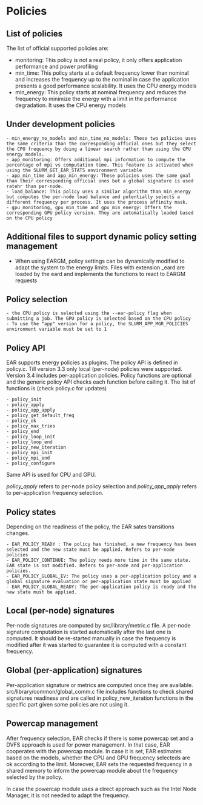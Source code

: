 
# Policies

## List of policies
The list of official supported policies are:

- monitoring: This policy is not a real policy, it only offers application performance and power profiling
- min_time: This policy starts at a default frequency lower than nominal and increases the frequency up to the nominal in case the application presents a good performance scalability. It uses the CPU energy models
- min_energy: This policy starts at nominal frequency and reduces the frequency to minimize the energy with a limit in the performance degradation. It uses the CPU energy models

## Under development policies
	- min_energy_no_models and min_time_no_models: These two policies uses the same criteria than the corresponding official ones but they select the CPU frequency by doing a linear search rather than using the CPU energy models.
	- app_monitoring: Offers additional mpi information to compute the percentage of mpi vs computation time. This feature is activated when using the SLURM_GET_EAR_STATS environment variable
	- app_min_time and app_min_energy: These policies uses the same goal than their corresponding official ones but a global signature is used ratehr than per-node. 
	- load_balance: This policy uses a similar algorithm than min_energy but computes the per-node load balance and potentially selects a different frequency per process. It uses the process affinity mask. 
	- gpu_monitoring, gpu_min_time and gpu_min_energy: Offers the corresponding GPU policy version. They are automatically loaded based on the CPU policy 


## Additional files to support dynamic policy setting management
- When using EARGM, policy settings can be dynamically modified to adapt the system to the energy limits. Files with extension \_eard are loaded by the eard and implements the functions to react to EARGM requests

## Policy selection
	- the CPU policy is selected using the --ear-policy flag when submitting a job. The GPU policy is selected based on the CPU policy
	- To use the "app" version for a policy, the SLURM_APP_MGR_POLICIES environment variable must be set to 1

## Policy API

EAR supports energy policies as plugins. The policy API is defined in policy.c. Till version 3.3 only local (per-node) policies were supported. Version 3.4 includes per-application policies. Policy functions are optional and the generic policy API checks each function before calling it. The list of functions is (check policy.c for updates)

	- policy_init
	- policy_apply
	- policy_app_apply
	- policy_get_default_freq
	- policy_ok
	- policy_max_tries
	- policy_end
	- policy_loop_init
	- policy_loop_end
	- policy_new_iteration
	- policy_mpi_init
	- policy_mpi_end
	- policy_configure

Same API is used for CPU and GPU.


*policy_apply* refers to per-node policy selection and *policy_app_apply* refers to per-application frequency selection. 

## Policy states

Depending on the readiness of the policy, the EAR sates transitions changes. 

	- EAR_POLICY_READY : The policy has finished, a new frequency has been selected and the new state must be applied. Refers to per-node policies
	- EAR_POLICY_CONTINUE: The policy needs more time in the same state. EAR state is not modified. Refers to per-node and per-application policies.
	- EAR_POLICY_GLOBAL_EV: The policy uses a per-application policy and a global signature evaluation or per-application state must be applied
	- EAR_POLICY_GLOBAL_READY: The per-application policy is ready and the new state must be applied. 

## Local (per-node) signatures
Per-node signatures are computed by src/library/metric.c file. A per-node signature computation is started automatically after the last one is computed. It should be re-started manually in case the frequency is modified after it was started to guarantee it is computed with a constant frequency.

## Global (per-application) signatures
Per-application signature or metrics are computed once they are available. src/library/common/global_comm.c file includes functions to check shared signatures readiness and are called in policy_new_iteration functions in the specific part given some policies are not using it. 

## Powercap management

After frequency selection, EAR checks if there is some powercap set and a DVFS approach is used for power management. In that case, EAR cooperates with the powercap module. In case it is set, EAR estimates based on the models, whether the CPU and GPU frequency selecteds are ok according to the limit. Moreover, EAR sets the requested frequency in a shared memory to inform the powercap module about the frequency selected by the policy. 

In case the powercap module uses a direct approach such as the Intel Node Manager, it is not needed to adapt the frequency.
    




